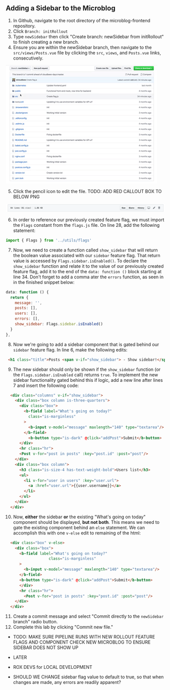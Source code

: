 ## Adding a Sidebar to the Microblog
1. In Github, navigate to the root directory of the microblog-frontend repository.
2. Click `Branch: initRollout`
3. Type `newSidebar` then click "Create branch: newSidebar from initRollout" to finish creating a new branch.
4. Ensure you are within the newSidebar branch, then navigate to the `src/views/Posts.vue` file by clicking the `src`, `views`, and `Posts.vue` links, consecutively.
<p><img src="images/srcViewsPost.gif" />

5. Click the pencil icon to edit the file.
TODO: ADD RED CALLOUT BOX TO BELOW PNG
<p><img src="images/PostsVuePencil.png" />

6. In order to reference our previously created feature flag, we must import the `Flags` constant from the `flags.js` file. On line 28, add the following statement:
```javascript
import { Flags } from '../utils/flags'
```
7. Now, we need to create a function called `show_sidebar` that will return  the boolean value associated with our `sidebar` feature flag. That return value is accessed by `Flags.sidebar.isEnabled()`. To declare the `show_sidebar` function and relate it to the value of our previously created feature flag, add it to the end of the `data: function ()` block starting at line 34. Don't forget to add a comma ater the `errors` function, as seen in in the finished snippet below:
```javascript
data: function () {
  return {
    message: '',
    posts: [],
    users: [],
    errors: [],
    show_sidebar: Flags.sidebar.isEnabled()
  }
},
```
8. Now we're going to add a sidebar component that is gated behind our `sidebar` feature flag. In line 6, make the following edits:
```html
 <h1 class="title">Posts <span v-if="show_sidebar"> - Show sidebar!</span></h1>
```
9. The new sidebar should only be shown if the `show_sidebar` function (or the `Flags.sidebar.isEnabled` call) returns `true`. To implement the new sidebar functionality gated behind this if logic, add a new line after lines 7 and insert the following code:
```html
  <div class="columns" v-if="show_sidebar">
    <div class="box column is-three-quarters">
      <div class="box">
        <b-field label="What's going on today?"
          class="is-marginless"
        >
          <b-input v-model="message" maxlength="140" type="textarea"/>
        </b-field>
          <b-button type="is-dark" @click="addPost">Submit</b-button>
      </div>
      <hr class="hr">
      <Post v-for="post in posts" :key="post.id" :post="post"/>
    </div>
    <div class="box column">
      <h3 class="is-size-4 has-text-weight-bold">Users list</h3>
      <ul>
        <li v-for="user in users" :key="user.url">
          <a :href="user.url">{{user.username}}</a>
        </li>
      </ul>
    </div>
  </div>
```
10. Now, **either** the sidebar **or** the existing "What's going on today" component should be displayed, **but not both**. This means we need to gate the existing component behind an `else` statement. We can accomplish this with one `v-else` edit to remaining of the html:
```html
  <div class="box" v-else>
    <div class="box">
      <b-field label="What's going on today?"
                   class="is-marginless"
      >
        <b-input v-model="message" maxlength="140" type="textarea"/>
      </b-field>
      <b-button type="is-dark" @click="addPost">Submit</b-button>
      </div>
      <hr class="hr">
        <Post v-for="post in posts" :key="post.id" :post="post"/>
    </div>
  </div>
```
11. Create a commit message and select "Commit directly to the `newSidebar` branch" radio button.
12. Complete this lab by clicking "Commit new file."


* TODO:
MAKE SURE PIPELINE RUNS WITH NEW ROLLOUT FEATURE FLAGS AND COMPONENT
CHECK NEW MICROBLOG TO ENSURE SIDEBAR DOES NOT SHOW UP

* LATER
* ROX DEVS for LOCAL DEVELOPMENT
* SHOULD WE CHANGE sidebar flag value to default to true, so that when changes are made, any errors are readily apparent?